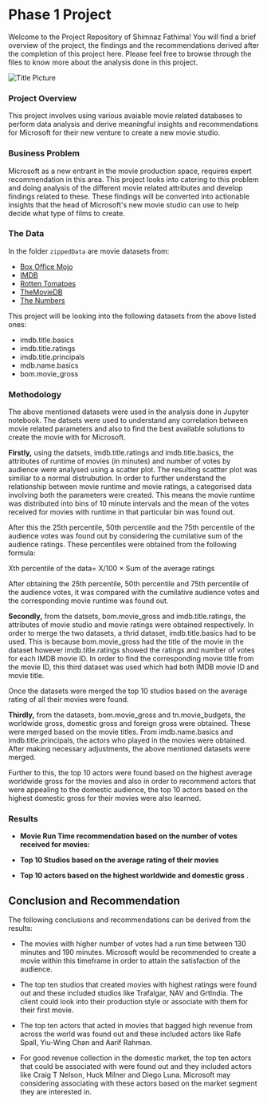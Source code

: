 # Phase 1 Project
Welcome to the Project Repository of Shimnaz Fathima! You will find a brief overview of the project, the findings and the recommendations derived after the completion of this project here. Please feel free to browse through the files to know more about the analysis done in this project.

![Title Picture](https://github.com/Shimnazzz/dsc-phase-1-project_data_8/assets/147800579/5cc5a12e-0043-4773-b67c-65ed34cbbbbe)


### Project Overview

This project involves using various avaiable movie related databases to perform data analysis and derive meaningful insights and recommendations for Microsoft for their new venture to create a new movie studio.

### Business Problem

Microsoft as a new entrant in the movie production space, requires expert recommendation in this area. This project looks into catering to this problem and doing analysis of the different movie related attributes and develop findings related to these. These findings will be converted into actionable insights that the head of Microsoft's new movie studio can use to help decide what type of films to create.

### The Data

In the folder `zippedData` are movie datasets from:

* [Box Office Mojo](https://www.boxofficemojo.com/)
* [IMDB](https://www.imdb.com/)
* [Rotten Tomatoes](https://www.rottentomatoes.com/)
* [TheMovieDB](https://www.themoviedb.org/)
* [The Numbers](https://www.the-numbers.com/)

This project will be looking into the following datasets from the above listed ones:

* imdb.title.basics
* imdb.title.ratings
* imdb.title.principals
* mdb.name.basics
* bom.movie_gross

### Methodology

The above mentioned datasets were used in the analysis done in Jupyter notebook. The datsets were used to understand any correlation between movie related parameters and also to find the best available solutions to create the movie with for Microsoft.

**Firstly,** using the datsets, imdb.title.ratings and imdb.title.basics, the attributes of runtime of movies (in minutes) and number of votes by audience were analysed using a scatter plot. The resulting scattter plot was similiar to a normal distrubution. In order to further understand the relationship between movie runtime and movie ratings, a categorised data involving both the parameters were created. This means the movie runtime was distributed into bins of 10 minute intervals and the mean of the votes received for movies with runtime in that particular bin was found out. 

After this the 25th percentile, 50th percentile and the 75th percentile of the audience votes was found out by considering the cumilative sum of the audience ratings. These percentiles were obtained from the following formula:

Xth percentile of the data= X/100 × Sum of the average ratings

After obtaining the 25th percentile, 50th percentile and 75th percentile of the audience votes, it was compared with the cumilative audience votes and the corresponding movie runtime was found out.

**Secondly,** from the datsets, bom.movie_gross and imdb.title.ratings, the attributes of movie studio and movie ratings were obtained respectively. In order to merge the two datasets, a thrid dataset, imdb.title.basics had to be used. This is because bom.movie_gross had the title of the movie in the dataset however imdb.title.ratings showed the ratings and number of votes for each IMDB movie ID. In order to find the corresponding movie title from the movie ID, this third dataset was used which had both IMDB movie ID and movie title. 

Once the datasets were merged the top 10 studios based on the average rating of all their movies were found.

**Thirdly,** from the datasets, bom.movie_gross and tn.movie_budgets, the worldwide gross, domestic gross and foreign gross were obtained. These were merged based on the movie titles. From imdb.name.basics and imdb.title.principals, the actors who played in the movies were obtained. After making necessary adjustments, the above mentioned datasets were merged.

Further to this, the top 10 actors were found based on the highest average worldwide gross for the movies and also in order to recommend actors that were appealing to the domestic audience, the top 10 actors based on the highest domestic gross for their movies were also learned.

### Results

* **Movie Run Time recommendation based on the number of votes received for movies:** 

* **Top 10 Studios based on the average rating of their movies** 

* **Top 10 actors based on the highest worldwide and domestic gross** 
.


## Conclusion and Recommendation

The following conclusions and recommendations can be derived from the results:

* The movies with higher number of votes had a run time between 130 minutes and 190 minutes. Microsoft would be recommended to create a movie within this timeframe in order to attain the satisfaction of the audience.

* The top ten studios that created movies with highest ratings were found out and these included studios like Trafalgar, NAV and GrtIndia. The client could look into their production style or associate with them for their first movie.

* The top ten actors that acted in movies that bagged high revenue from across the world was found out and these included actors like Rafe Spall, Yiu-Wing Chan and Aarif Rahman.

* For good revenue collection in the domestic market, the top ten actors that could be associated with were found out and they included actors like Craig T Nelson, Huck Milner and Diego Luna. Microsoft may considering associating with these actors based on the market segment they are interested in.
